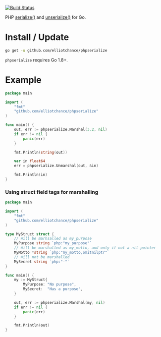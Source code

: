 [![Build Status](https://travis-ci.org/elliotchance/phpserialize.svg?branch=master)](https://travis-ci.org/elliotchance/phpserialize)

PHP [serialize()](http://php.net/manual/en/function.serialize.php) and
[unserialize()](http://php.net/manual/en/function.unserialize.php) for Go.

# Install / Update

```bash
go get -u github.com/elliotchance/phpserialize
```

`phpserialize` requires Go 1.8+.

# Example

```go
package main

import (
	"fmt"
	"github.com/elliotchance/phpserialize"
)

func main() {
	out, err := phpserialize.Marshal(3.2, nil)
	if err != nil {
		panic(err)
	}

	fmt.Println(string(out))

	var in float64
	err = phpserialize.Unmarshal(out, &in)

	fmt.Println(in)
}
```

### Using struct field tags for marshalling

```go
package main

import (
	"fmt"
	"github.com/elliotchance/phpserialize"
)

type MyStruct struct {
	// Will be marhsalled as my_purpose
	MyPurpose string `php:"my_purpose"`
	// Will be marshalled as my_motto, and only if not a nil pointer
	MyMotto *string `php:"my_motto,omitnilptr"`
	// Will not be marshalled
	MySecret string `php:"-"`
}

func main() {
	my := MyStruct{
		MyPurpose: "No purpose",
		MySecret:  "Has a purpose",
	}

	out, err := phpserialize.Marshal(my, nil)
	if err != nil {
		panic(err)
	}

	fmt.Println(out)
}
```